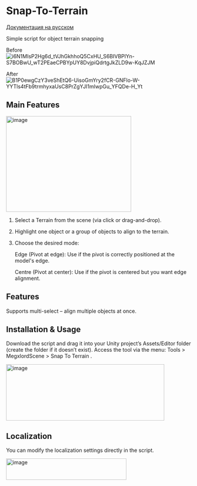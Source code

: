 # Snap-To-Terrain
[Документация на русском](https://github.com/VladislavKovalenko/Snap-To-Terrain/blob/main/READMERUS.md)

Simple script for object terrain snapping

Before
![i6N1MIsP2Hg6d_tVJhGkhhoQ5CxHU_S6BIVBPlYn-S7BOBwU_wT2PEaeCPBYpUY8DvjpiQdrtgJkZLD9w-KqJZJM](https://github.com/user-attachments/assets/fa4f0d8a-da93-414b-8edc-7f8018350bf6)

After
![B1P0ewgCzY3veShEtQ6-UisoGmYry2fCR-GNFlo-W-YYTls4tFb9trmhyxaUsC8PrZgYJI1mlwpGu_YFQDe-H_Yt](https://github.com/user-attachments/assets/dc093f7a-8441-43a9-a75f-721056eacf7c)

## Main Features
<img width="340" height="260" alt="image" src="https://github.com/user-attachments/assets/c44d538b-d5c1-42e1-a74d-ac6c3d0314e1" />

1. Select a Terrain from the scene (via click or drag-and-drop).
2. Highlight one object or a group of objects to align to the terrain.
3. Choose the desired mode:

   Edge (Pivot at edge): Use if the pivot is correctly positioned at the model's edge.

   Centre (Pivot at center): Use if the pivot is centered but you want edge alignment.

## Features
Supports multi-select – align multiple objects at once.

## Installation & Usage
Download the script and drag it into your Unity project’s Assets/Editor folder (create the folder if it doesn’t exist).
Access the tool via the menu: Tools > MegxlordScene > Snap To Terrain .

<img width="430" height="153" alt="image" src="https://github.com/user-attachments/assets/841e1bf7-590c-4700-8f64-109dd18151fa " />

## Localization

You can modify the localization settings directly in the script.

<img width="327" height="58" alt="image" src="https://github.com/user-attachments/assets/0db49e91-de94-4022-8901-559d9f54994a " />
